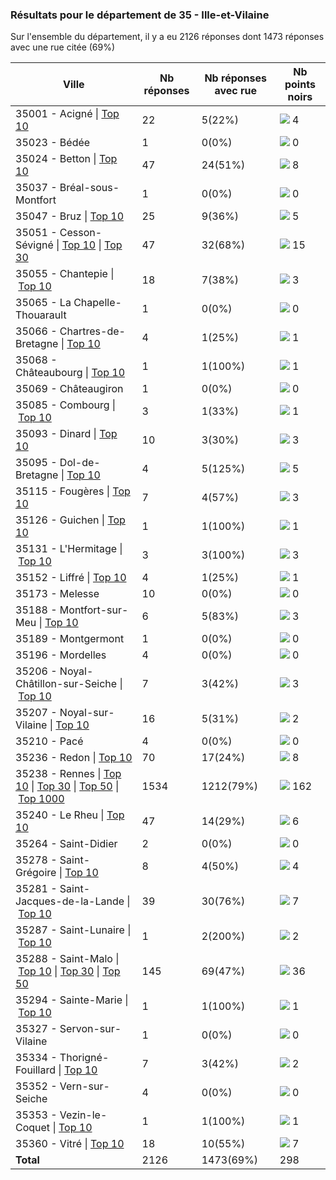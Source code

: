 ### Résultats pour le département de 35 - Ille-et-Vilaine

Sur l'ensemble du département, il y a eu 2126 réponses dont 1473 réponses avec une rue citée (69%)

| Ville | Nb réponses | Nb réponses avec rue | Nb points noirs |
|-------------|-------------|----------------------|-----------------|
|35001 - Acigné&nbsp;&#124;&nbsp;<a href='35001 - Acigné_top4.md'>Top 10</a>|22|5(22%)|<img src="../../img/bar_1.gif" />&nbsp;4|
|35023 - Bédée|1|0(0%)|<img src="../../img/bar_0.gif" />&nbsp;0|
|35024 - Betton&nbsp;&#124;&nbsp;<a href='35024 - Betton_top8.md'>Top 10</a>|47|24(51%)|<img src="../../img/bar_2.gif" />&nbsp;8|
|35037 - Bréal-sous-Montfort|1|0(0%)|<img src="../../img/bar_0.gif" />&nbsp;0|
|35047 - Bruz&nbsp;&#124;&nbsp;<a href='35047 - Bruz_top5.md'>Top 10</a>|25|9(36%)|<img src="../../img/bar_1.gif" />&nbsp;5|
|35051 - Cesson-Sévigné&nbsp;&#124;&nbsp;<a href='35051 - Cesson-Sévigné_top10.md'>Top 10</a>&nbsp;&#124;&nbsp;<a href='35051 - Cesson-Sévigné_top15.md'>Top 30</a>|47|32(68%)|<img src="../../img/bar_5.gif" />&nbsp;15|
|35055 - Chantepie&nbsp;&#124;&nbsp;<a href='35055 - Chantepie_top3.md'>Top 10</a>|18|7(38%)|<img src="../../img/bar_1.gif" />&nbsp;3|
|35065 - La Chapelle-Thouarault|1|0(0%)|<img src="../../img/bar_0.gif" />&nbsp;0|
|35066 - Chartres-de-Bretagne&nbsp;&#124;&nbsp;<a href='35066 - Chartres-de-Bretagne_top1.md'>Top 10</a>|4|1(25%)|<img src="../../img/bar_0.gif" />&nbsp;1|
|35068 - Châteaubourg&nbsp;&#124;&nbsp;<a href='35068 - Châteaubourg_top1.md'>Top 10</a>|1|1(100%)|<img src="../../img/bar_0.gif" />&nbsp;1|
|35069 - Châteaugiron|1|0(0%)|<img src="../../img/bar_0.gif" />&nbsp;0|
|35085 - Combourg&nbsp;&#124;&nbsp;<a href='35085 - Combourg_top1.md'>Top 10</a>|3|1(33%)|<img src="../../img/bar_0.gif" />&nbsp;1|
|35093 - Dinard&nbsp;&#124;&nbsp;<a href='35093 - Dinard_top3.md'>Top 10</a>|10|3(30%)|<img src="../../img/bar_1.gif" />&nbsp;3|
|35095 - Dol-de-Bretagne&nbsp;&#124;&nbsp;<a href='35095 - Dol-de-Bretagne_top5.md'>Top 10</a>|4|5(125%)|<img src="../../img/bar_1.gif" />&nbsp;5|
|35115 - Fougères&nbsp;&#124;&nbsp;<a href='35115 - Fougères_top3.md'>Top 10</a>|7|4(57%)|<img src="../../img/bar_1.gif" />&nbsp;3|
|35126 - Guichen&nbsp;&#124;&nbsp;<a href='35126 - Guichen_top1.md'>Top 10</a>|1|1(100%)|<img src="../../img/bar_0.gif" />&nbsp;1|
|35131 - L'Hermitage&nbsp;&#124;&nbsp;<a href='35131 - L_Hermitage_top3.md'>Top 10</a>|3|3(100%)|<img src="../../img/bar_1.gif" />&nbsp;3|
|35152 - Liffré&nbsp;&#124;&nbsp;<a href='35152 - Liffré_top1.md'>Top 10</a>|4|1(25%)|<img src="../../img/bar_0.gif" />&nbsp;1|
|35173 - Melesse|10|0(0%)|<img src="../../img/bar_0.gif" />&nbsp;0|
|35188 - Montfort-sur-Meu&nbsp;&#124;&nbsp;<a href='35188 - Montfort-sur-Meu_top3.md'>Top 10</a>|6|5(83%)|<img src="../../img/bar_1.gif" />&nbsp;3|
|35189 - Montgermont|1|0(0%)|<img src="../../img/bar_0.gif" />&nbsp;0|
|35196 - Mordelles|4|0(0%)|<img src="../../img/bar_0.gif" />&nbsp;0|
|35206 - Noyal-Châtillon-sur-Seiche&nbsp;&#124;&nbsp;<a href='35206 - Noyal-Châtillon-sur-Seiche_top3.md'>Top 10</a>|7|3(42%)|<img src="../../img/bar_1.gif" />&nbsp;3|
|35207 - Noyal-sur-Vilaine&nbsp;&#124;&nbsp;<a href='35207 - Noyal-sur-Vilaine_top2.md'>Top 10</a>|16|5(31%)|<img src="../../img/bar_0.gif" />&nbsp;2|
|35210 - Pacé|4|0(0%)|<img src="../../img/bar_0.gif" />&nbsp;0|
|35236 - Redon&nbsp;&#124;&nbsp;<a href='35236 - Redon_top8.md'>Top 10</a>|70|17(24%)|<img src="../../img/bar_2.gif" />&nbsp;8|
|35238 - Rennes&nbsp;&#124;&nbsp;<a href='35238 - Rennes_top10.md'>Top 10</a>&nbsp;&#124;&nbsp;<a href='35238 - Rennes_top30.md'>Top 30</a>&nbsp;&#124;&nbsp;<a href='35238 - Rennes_top50.md'>Top 50</a>&nbsp;&#124;&nbsp;<a href='35238 - Rennes_top162.md'>Top 1000</a>|1534|1212(79%)|<img src="../../img/bar_54.gif" />&nbsp;162|
|35240 - Le Rheu&nbsp;&#124;&nbsp;<a href='35240 - Le Rheu_top6.md'>Top 10</a>|47|14(29%)|<img src="../../img/bar_2.gif" />&nbsp;6|
|35264 - Saint-Didier|2|0(0%)|<img src="../../img/bar_0.gif" />&nbsp;0|
|35278 - Saint-Grégoire&nbsp;&#124;&nbsp;<a href='35278 - Saint-Grégoire_top4.md'>Top 10</a>|8|4(50%)|<img src="../../img/bar_1.gif" />&nbsp;4|
|35281 - Saint-Jacques-de-la-Lande&nbsp;&#124;&nbsp;<a href='35281 - Saint-Jacques-de-la-Lande_top7.md'>Top 10</a>|39|30(76%)|<img src="../../img/bar_2.gif" />&nbsp;7|
|35287 - Saint-Lunaire&nbsp;&#124;&nbsp;<a href='35287 - Saint-Lunaire_top2.md'>Top 10</a>|1|2(200%)|<img src="../../img/bar_0.gif" />&nbsp;2|
|35288 - Saint-Malo&nbsp;&#124;&nbsp;<a href='35288 - Saint-Malo_top10.md'>Top 10</a>&nbsp;&#124;&nbsp;<a href='35288 - Saint-Malo_top30.md'>Top 30</a>&nbsp;&#124;&nbsp;<a href='35288 - Saint-Malo_top36.md'>Top 50</a>|145|69(47%)|<img src="../../img/bar_12.gif" />&nbsp;36|
|35294 - Sainte-Marie&nbsp;&#124;&nbsp;<a href='35294 - Sainte-Marie_top1.md'>Top 10</a>|1|1(100%)|<img src="../../img/bar_0.gif" />&nbsp;1|
|35327 - Servon-sur-Vilaine|1|0(0%)|<img src="../../img/bar_0.gif" />&nbsp;0|
|35334 - Thorigné-Fouillard&nbsp;&#124;&nbsp;<a href='35334 - Thorigné-Fouillard_top2.md'>Top 10</a>|7|3(42%)|<img src="../../img/bar_0.gif" />&nbsp;2|
|35352 - Vern-sur-Seiche|4|0(0%)|<img src="../../img/bar_0.gif" />&nbsp;0|
|35353 - Vezin-le-Coquet&nbsp;&#124;&nbsp;<a href='35353 - Vezin-le-Coquet_top1.md'>Top 10</a>|1|1(100%)|<img src="../../img/bar_0.gif" />&nbsp;1|
|35360 - Vitré&nbsp;&#124;&nbsp;<a href='35360 - Vitré_top7.md'>Top 10</a>|18|10(55%)|<img src="../../img/bar_2.gif" />&nbsp;7|
| **Total** |2126|1473(69%)|298|
